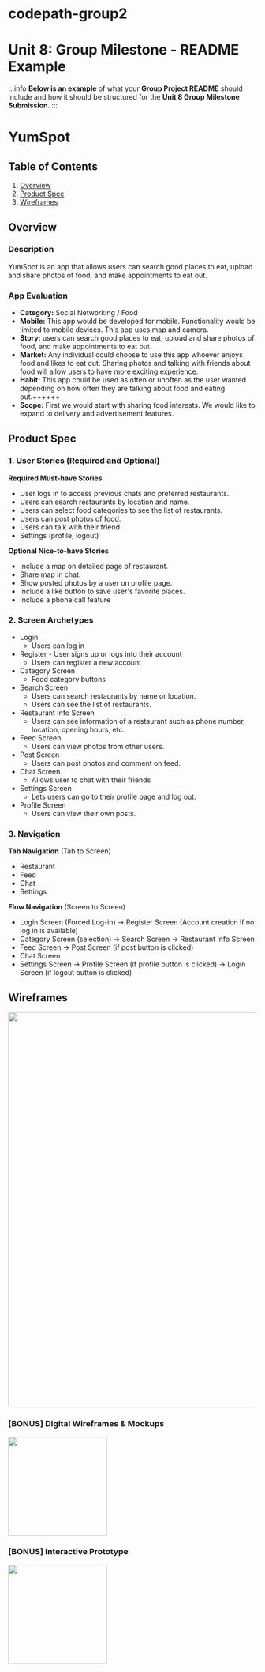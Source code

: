 # codepath-group2
Unit 8: Group Milestone - README Example
===

:::info
**Below is an example** of what your **Group Project README** should include and how it should be structured for the **Unit 8 Group Milestone Submission**.
:::

# YumSpot

## Table of Contents
1. [Overview](#Overview)
1. [Product Spec](#Product-Spec)
1. [Wireframes](#Wireframes)

## Overview
### Description
YumSpot is an app that allows users can search good places to eat, upload and share photos of food, and make appointments to eat out.

### App Evaluation
- **Category:** Social Networking / Food
- **Mobile:** This app would be developed for mobile. Functionality would be limited to mobile devices. This app uses map and camera.
- **Story:** users can search good places to eat, upload and share photos of food, and make appointments to eat out.
- **Market:** Any individual could choose to use this app whoever enjoys food and likes to eat out. Sharing photos and talking with friends about food will allow users to have more exciting experience.
- **Habit:** This app could be used as often or unoften as the user wanted depending on how often they are talking about food and eating out.++++++
- **Scope:** First we would start with sharing food interests. We would like to expand to delivery and advertisement features.


## Product Spec
### 1. User Stories (Required and Optional)

**Required Must-have Stories**

* User logs in to access previous chats and preferred restaurants.
* Users can search restaurants by location and name.
* Users can select food categories to see the list of restaurants.
* Users can post photos of food. 
* Users can talk with their friend.
* Settings (profile, logout)

**Optional Nice-to-have Stories**

* Include a map on detailed page of restaurant. 
* Share map in chat.
* Show posted photos by a user on profile page.
* Include a like button to save user's favorite places.
* Include a phone call feature

### 2. Screen Archetypes

* Login
   * Users can log in
* Register - User signs up or logs into their account
   * Users can register a new account
* Category Screen
   * Food category buttons 
* Search Screen
   * Users can search restaurants by name or location.
   * Users can see the list of restaurants.
* Restaurant Info Screen
   * Users can see information of a restaurant such as phone number, location, opening hours, etc.
* Feed Screen
   * Users can view photos from other users.
* Post Screen
   * Users can post photos and comment on feed.
* Chat Screen
   * Allows user to chat with their friends
* Settings Screen
   * Lets users can go to their profile page and log out.
* Profile Screen
   * Users can view their own posts.

### 3. Navigation

**Tab Navigation** (Tab to Screen)

* Restaurant
* Feed
* Chat
* Settings

**Flow Navigation** (Screen to Screen)
* Login Screen (Forced Log-in) -> Register Screen (Account creation if no log in is available)
* Category Screen (selection) -> Search Screen -> Restaurant Info Screen
* Feed Screen -> Post Screen (if post button is clicked)
* Chat Screen
* Settings Screen -> Profile Screen (if profile button is clicked)
                  -> Login Screen (if logout button is clicked)

## Wireframes
<img src="https://i.imgur.com/9CrjH1K.jpg" width=800><br>

### [BONUS] Digital Wireframes & Mockups
<img src="https://i.imgur.com/lYHn37F.jpg" height=200>

### [BONUS] Interactive Prototype
<img src="https://i.imgur.com/AiKfE5g.gif" width=200>
